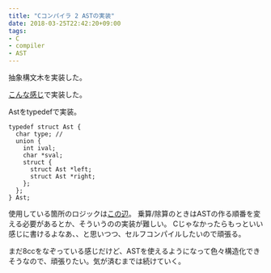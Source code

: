 ```yaml
---
title: "Cコンパイラ 2 ASTの実装"
date: 2018-03-25T22:42:20+09:00
tags:
- C
- compiler
- AST
---
```


抽象構文木を実装した。

<!--more-->

[こんな感じ](https://github.com/ygnmhdtt/rocket/commit/6c53d61c5b7c52d645084a718f4460318cc398f1)で実装した。

Astをtypedefで実装。

```
typedef struct Ast {
  char type; //
  union {
    int ival;
    char *sval;
    struct {
      struct Ast *left;
      struct Ast *right;
    };
  };
} Ast;
```

使用している箇所のロジックは[この辺](https://github.com/ygnmhdtt/rocket/commit/6c53d61c5b7c52d645084a718f4460318cc398f1#diff-2045016cb90d1e65d71c2407a2570927R98)。
乗算/除算のときはASTの作る順番を変える必要があるとか、そういうのの実装が難しい。
Cじゃなかったらもっといい感じに書けるよなあ、、と思いつつ、セルフコンパイルしたいので頑張る。

まだ8ccをなぞっている感じだけど、ASTを使えるようになって色々構造化できそうなので、頑張りたい。気が済むまでは続けていく。
